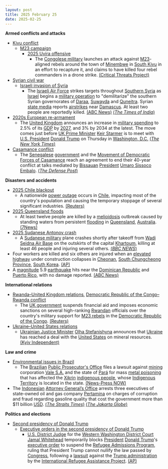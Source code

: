 ```yaml
---
layout: post
title: 2025 February 25
date: 2025-02-25
---
```



**Armed conflicts and attacks**

* [Kivu conflict](https://en.wikipedia.org/wiki/Kivu_conflict "Kivu conflict")
  + [M23 campaign](https://en.wikipedia.org/wiki/M23_campaign_%282022%E2%80%93present%29 "M23 campaign (2022–present)")
    - [2025 Uvira offensive](https://en.wikipedia.org/wiki/2025_Uvira_offensive "2025 Uvira offensive")
      * The [Congolese military](https://en.wikipedia.org/wiki/Armed_Forces_of_the_Democratic_Republic_of_the_Congo "Armed Forces of the Democratic Republic of the Congo") launches an attack against [M23](https://en.wikipedia.org/wiki/March_23_Movement "March 23 Movement")-aligned rebels around the town of [Minembwe](https://en.wikipedia.org/wiki/Minembwe "Minembwe") in [South Kivu](https://en.wikipedia.org/wiki/South_Kivu "South Kivu") in an effort to recapture it, and claims to have killed four rebel commanders in a drone strike. [(Critical Threats Project)](https://www.criticalthreats.org/briefs/congo-war-security-review/congo-war-security-review-february-25-2025)
* [Syrian civil war](https://en.wikipedia.org/wiki/Syrian_civil_war "Syrian civil war")
  + [Israeli invasion of Syria](https://en.wikipedia.org/wiki/Israeli_invasion_of_Syria_%282024%E2%80%93present%29 "Israeli invasion of Syria (2024–present)")
    - The [Israeli Air Force](https://en.wikipedia.org/wiki/Israeli_Air_Force "Israeli Air Force") strikes targets throughout [Southern Syria](https://en.wikipedia.org/wiki/Southern_Syria "Southern Syria") as [Israel](https://en.wikipedia.org/wiki/Israel "Israel") begins a [military operation](https://en.wikipedia.org/wiki/Military_operation "Military operation") to "demilitarize" the southern Syrian governorates of [Daraa](https://en.wikipedia.org/wiki/Daraa_Governorate "Daraa Governorate"), [Suwayda](https://en.wikipedia.org/wiki/Suwayda_Governorate "Suwayda Governorate") and [Quneitra](https://en.wikipedia.org/wiki/Quneitra_Governorate "Quneitra Governorate"). Syrian [state media](https://en.wikipedia.org/wiki/State_media "State media") reports [airstrikes](https://en.wikipedia.org/wiki/Airstrike "Airstrike") near [Damascus](https://en.wikipedia.org/wiki/Damascus "Damascus"). At least two people are reportedly killed. [(ABC News)](https://abcnews.go.com/International/israel-conducting-strikes-southern-syria/story?id=119183725) [(*The Times of India*)](https://timesofindia.indiatimes.com/world/middle-east/israel-strikes-military-targets-in-southern-syria-two-killed/articleshow/118569022.cms)
* [2020s European re-armament](https://en.wikipedia.org/wiki/2020s_European_re-armament "2020s European re-armament")
  + The [United Kingdom](https://en.wikipedia.org/wiki/United_Kingdom "United Kingdom") announces an increase in [military spending](https://en.wikipedia.org/wiki/Military_budget "Military budget") to 2.5% of its [GDP](https://en.wikipedia.org/wiki/Gross_domestic_product "Gross domestic product") by [2027](https://en.wikipedia.org/wiki/2027 "2027"), and 3% by 2034 at the latest. The move comes just before [UK Prime Minister](https://en.wikipedia.org/wiki/Prime_Minister_of_the_United_Kingdom "Prime Minister of the United Kingdom") [Keir Starmer](https://en.wikipedia.org/wiki/Keir_Starmer "Keir Starmer") is to meet with [U.S. President](https://en.wikipedia.org/wiki/President_of_the_United_States "President of the United States") [Donald Trump](https://en.wikipedia.org/wiki/Donald_Trump "Donald Trump") on Thursday in [Washington, D.C.](https://en.wikipedia.org/wiki/Washington%2C_D.C. "Washington, D.C.") [(*The New York Times*)](https://www.nytimes.com/2025/02/25/world/europe/uk-defense-spending-starmer.html)
* [Casamance conflict](https://en.wikipedia.org/wiki/Casamance_conflict "Casamance conflict")
  + The [Senegalese](https://en.wikipedia.org/wiki/Senegal "Senegal") [government](https://en.wikipedia.org/wiki/Government_of_Senegal "Government of Senegal") and the [Movement of Democratic Forces of Casamance](https://en.wikipedia.org/wiki/Movement_of_Democratic_Forces_of_Casamance "Movement of Democratic Forces of Casamance") reach an agreement to end their 40-year conflict at talks mediated by [Bissauan](https://en.wikipedia.org/wiki/Guinea-Bissau "Guinea-Bissau") [President](https://en.wikipedia.org/wiki/President_of_Guinea-Bissau "President of Guinea-Bissau") [Umaro Sissoco Embalo](https://en.wikipedia.org/wiki/Umaro_Sissoco_Embalo "Umaro Sissoco Embalo"). [(*The Defense Post*)](https://thedefensepost.com/2025/02/25/senegal-casamance-rebels-peace-accord/)

**Disasters and accidents**

* [2025 Chile blackout](https://en.wikipedia.org/wiki/2025_Chile_blackout "2025 Chile blackout")
  + A nationwide [power outage](https://en.wikipedia.org/wiki/Power_outage "Power outage") occurs in [Chile](https://en.wikipedia.org/wiki/Chile "Chile"), impacting most of the country's population and causing the temporary stoppage of several significant industries. [(Reuters)](https://www.reuters.com/world/americas/power-outage-hits-vast-swaths-chile-largest-copper-mine-santiago-streets-2025-02-25/)
* [2025 Queensland floods](https://en.wikipedia.org/wiki/2025_Queensland_floods "2025 Queensland floods")
  + At least twelve people are killed by a [melioidosis](https://en.wikipedia.org/wiki/Melioidosis "Melioidosis") outbreak caused by standing waters from persistent [flooding](https://en.wikipedia.org/wiki/Flood "Flood") in [Queensland](https://en.wikipedia.org/wiki/Queensland "Queensland"), [Australia](https://en.wikipedia.org/wiki/Australia "Australia"). [(7News)](https://7news.com.au/news/more-deaths-from-deadly-melioidosis-disease-found-in-flood-water-in-far-north-queensland-c-17844838)
* [2025 Sudanese Antonov crash](https://en.wikipedia.org/wiki/2025_Sudanese_Antonov_crash "2025 Sudanese Antonov crash")
  + A [Sudanese military](https://en.wikipedia.org/wiki/Sudanese_Armed_Forces "Sudanese Armed Forces") plane crashes shortly after takeoff from [Wadi Seidna Air Base](https://en.wikipedia.org/wiki/Wadi_Seidna_Air_Base "Wadi Seidna Air Base") on the outskirts of the capital [Khartoum](https://en.wikipedia.org/wiki/Khartoum "Khartoum"), killing at least 46 people and injuring several others. [(*BBC NEWS*)](https://www.bbc.com/news/articles/clyn914g249o)
* Four workers are killed and six others are injured when an [elevated highway](https://en.wikipedia.org/wiki/Elevated_highway "Elevated highway") under construction collapses in [Cheonan](https://en.wikipedia.org/wiki/Cheonan "Cheonan"), [South Chungcheong Province](https://en.wikipedia.org/wiki/South_Chungcheong_Province "South Chungcheong Province"), [South Korea](https://en.wikipedia.org/wiki/South_Korea "South Korea"). [(AP)](https://apnews.com/article/south-korea-elevated-highway-collapse-72744767d151b6ee66eca37397810e0e)
* A [magnitude](https://en.wikipedia.org/wiki/Richter_scale "Richter scale") 5.9 [earthquake](https://en.wikipedia.org/wiki/Earthquake "Earthquake") hits near the [Dominican Republic](https://en.wikipedia.org/wiki/Dominican_Republic "Dominican Republic") and [Puerto Rico](https://en.wikipedia.org/wiki/Puerto_Rico "Puerto Rico"), with no damage reported. [(ABC News)](https://abcnews.go.com/amp/International/wireStory/59-magnitude-quake-strikes-dominican-republic-puerto-rico-119157309)

**International relations**

* [Rwanda–United Kingdom relations](https://en.wikipedia.org/wiki/Rwanda%E2%80%93United_Kingdom_relations "Rwanda–United Kingdom relations"), [Democratic Republic of the Congo–Rwanda conflict](https://en.wikipedia.org/wiki/Democratic_Republic_of_the_Congo%E2%80%93Rwanda_conflict "Democratic Republic of the Congo–Rwanda conflict")
  + The [UK government](https://en.wikipedia.org/wiki/Government_of_the_United_Kingdom "Government of the United Kingdom") suspends financial aid and imposes economic sanctions on several high-ranking [Rwandan](https://en.wikipedia.org/wiki/Rwanda "Rwanda") officials over the country's military support for [M23 rebels](https://en.wikipedia.org/wiki/March_23_Movement "March 23 Movement") in the [Democratic Republic of the Congo](https://en.wikipedia.org/wiki/Democratic_Republic_of_the_Congo "Democratic Republic of the Congo"). [(Reuters)](https://www.reuters.com/world/africa/uk-pause-bilateral-aid-rwanda-over-congo-conflict-2025-02-25/)
* [Ukraine–United States relations](https://en.wikipedia.org/wiki/Ukraine%E2%80%93United_States_relations "Ukraine–United States relations")
  + [Ukrainian Justice Minister](https://en.wikipedia.org/wiki/Ministry_of_Justice_%28Ukraine%29 "Ministry of Justice (Ukraine)") [Olha Stefanishyna](https://en.wikipedia.org/wiki/Olha_Stefanishyna "Olha Stefanishyna") announces that [Ukraine](https://en.wikipedia.org/wiki/Ukraine "Ukraine") has reached a deal with the [United States](https://en.wikipedia.org/wiki/United_States "United States") on mineral resources. [(Kyiv Independent)](https://kyivindependent.com/breaking-kyiv-washington-reach-agreement-on-minerals-deal/)

**Law and crime**

* [Environmental issues in Brazil](https://en.wikipedia.org/wiki/Environmental_issues_in_Brazil "Environmental issues in Brazil")
  + The [Brazilian](https://en.wikipedia.org/wiki/Brazil "Brazil") [Public Prosecutor's Office](https://en.wikipedia.org/wiki/Public_Prosecutor%27s_Office_%28Brazil%29 "Public Prosecutor's Office (Brazil)") files a lawsuit against [mining](https://en.wikipedia.org/wiki/Mining "Mining") corporation [Vale S.A.](https://en.wikipedia.org/wiki/Vale_S.A. "Vale S.A.") and the state of [Pará](https://en.wikipedia.org/wiki/Par%C3%A1 "Pará") for mass [metal poisoning](https://en.wikipedia.org/wiki/Metal_poisoning "Metal poisoning") that has affected the [Xikrin](https://en.wikipedia.org/wiki/Kayapo "Kayapo") [indigenous people](https://en.wikipedia.org/wiki/Indigenous_peoples_of_Brazil "Indigenous peoples of Brazil"), whose [Indigenous Territory](https://en.wikipedia.org/wiki/Kayap%C3%B3_Indigenous_Territory "Kayapó Indigenous Territory") is located in the state. [(News-Press NOW)](https://www.newspressnow.com/news/world_news/in-brazil-mining-giant-vale-is-sued-over-metal-contamination-found-in-indigenous-peoples/article_9b5bfe1d-2832-5228-bcc6-9cf96adcb615.html)
* The [Indonesian](https://en.wikipedia.org/wiki/Indonesia "Indonesia") [Attorney General’s Office](https://en.wikipedia.org/wiki/Attorney_General%27s_Office_of_Indonesia "Attorney General's Office of Indonesia") arrests three executives of state-owned oil and gas company [Pertamina](https://en.wikipedia.org/wiki/Pertamina "Pertamina") on charges of corruption and fraud regarding gasoline quality that cost the government more than $11 billion [USD](https://en.wikipedia.org/wiki/United_States_dollar "United States dollar"). [(*The Straits Times*)](https://www.straitstimes.com/asia/se-asia/indonesian-prosecutors-arrest-three-pertamina-unit-executives-over-oil-imports) [(*The Jakarta Globe*)](https://jakartaglobe.id/news/pertamina-vows-cooperation-as-executives-named-in-119b-corruption-scandal)

**Politics and elections**

* [Second presidency of Donald Trump](https://en.wikipedia.org/wiki/Second_presidency_of_Donald_Trump "Second presidency of Donald Trump")
  + [Executive orders in the second presidency of Donald Trump](https://en.wikipedia.org/wiki/List_of_executive_orders_in_the_second_presidency_of_Donald_Trump "List of executive orders in the second presidency of Donald Trump")
    - [U.S. District Judge](https://en.wikipedia.org/wiki/United_States_federal_judge "United States federal judge") for the [Western Washington District Court](https://en.wikipedia.org/wiki/United_States_District_Court_for_the_Western_District_of_Washington "United States District Court for the Western District of Washington") [Jamal Whitehead](https://en.wikipedia.org/wiki/Jamal_Whitehead "Jamal Whitehead") temporarily blocks [President](https://en.wikipedia.org/wiki/President_of_the_United_States "President of the United States") [Donald Trump](https://en.wikipedia.org/wiki/Donald_Trump "Donald Trump")'s [executive order](https://en.wikipedia.org/wiki/Executive_order "Executive order") to suspend the [Refugee Admissions Program](https://en.wikipedia.org/wiki/United_States_Refugee_Admissions_Program "United States Refugee Admissions Program"), ruling that President Trump cannot nullify the law passed by [Congress](https://en.wikipedia.org/wiki/United_States_Congress "United States Congress"), following a [lawsuit](https://en.wikipedia.org/wiki/Lawsuit "Lawsuit") against the [Trump administration](https://en.wikipedia.org/wiki/Second_presidency_of_Donald_Trump "Second presidency of Donald Trump") by the [International Refugee Assistance Project](https://en.wikipedia.org/wiki/International_Refugee_Assistance_Project "International Refugee Assistance Project"). [(AP)](https://apnews.com/article/trump-refugee-seattle-ruling-lawsuit-eef485154e2a3f008a01d6790ce0ee06)

